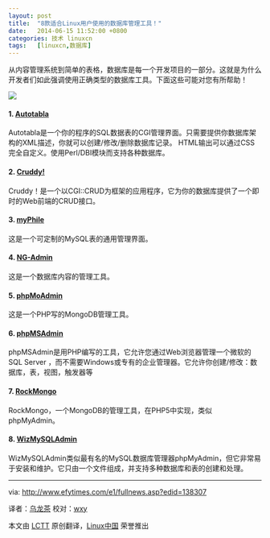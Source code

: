 ```yaml
---
layout: post
title:	"8款适合Linux用户使用的数据库管理工具！"
date:	2014-06-15 11:52:00 +0800 
categories:	技术 linuxcn 
tags:	[linuxcn,数据库]
---
```



从内容管理系统到简单的表格，数据库是每一个开发项目的一部分。这就是为什么开发者们如此强调使用正确类型的数据库工具。下面这些可能对您有所帮助！


![](/Asserts/Images//attachment/album/201406/15/115249bechhhbs9ca11sro.jpeg)


#### 1. [Autotabla](http://sourceforge.net/projects/autotabla/)


Autotabla是一个你的程序的SQL数据表的CGI管理界面。只需要提供你数据库架构的XML描述，你就可以创建/修改/删除数据库记录。 HTML输出可以通过CSS完全自定义。使用Perl/DBI模块而支持各种数据库。


#### 2. [Cruddy!](http://www.thesmbexchange.com/cruddy/)


Cruddy！是一个以CGI::CRUD为框架的应用程序，它为你的数据库提供了一个即时的Web前端的CRUD接口。


#### 3. [myPhile](http://efytimes.com/e1/companionway.net)


这是一个可定制的MySQL表的通用管理界面。


#### 4. [NG-Admin](http://www.ng-marketing.com/wuerzburg/)


这是一个数据库内容的管理工具。


#### 5. [phpMoAdmin](http://phpmoadmin.com/)


这是一个PHP写的MongoDB管理工具。


#### 6. [phpMSAdmin](http://sourceforge.net/projects/phpmsadmin/)


phpMSAdmin是用PHP编写的工具，它允许您通过Web浏览器管理一个微软的SQL Server ，而不需要Windows或专有的企业管理器。它允许你创建/修改：数据库，表，视图，触发器等


#### 7. [RockMongo](http://rockmongo.com/)


RockMongo，一个MongoDB的管理工具，在PHP5中实现，类似phpMyAdmin。


#### 8. [WizMySQLAdmin](http://sourceforge.net/projects/wizmysqadmin/)


WizMySQLAdmin类似最有名的MySQL数据库管理器phpMyAdmin，但它非常易于安装和维护。它只由一个文件组成，并支持多种数据库和表的创建和处理。




---


via: <http://www.efytimes.com/e1/fullnews.asp?edid=138307>


译者：[乌龙茶](https://github.com/yechuxiao19) 校对：[wxy](https://github.com/wxy)


本文由 [LCTT](https://github.com/LCTT/TranslateProject) 原创翻译，[Linux中国](http://linux.cn/) 荣誉推出
